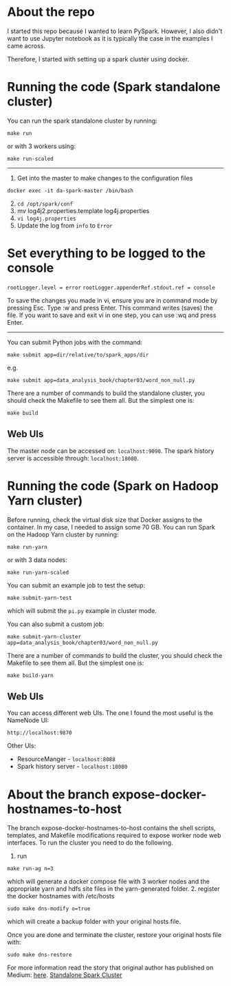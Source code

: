 # About the repo

I started this repo because I wanted to learn PySpark.
However, I also didn't want to use Jupyter notebook as it
is typically the case in the examples I came across. 

Therefore, I started with setting up a spark cluster 
using docker. 




# Running the code (Spark standalone cluster)
You can run the spark standalone cluster by running:
```shell
make run
```
or with 3 workers using:
```shell
make run-scaled
```

---

1. Get into the master to make changes to the configuration files
```shell
docker exec -it da-spark-master /bin/bash
```
2. `cd /opt/spark/conf`
3. mv log4j2.properties.template log4j.properties
4. `vi log4j.properties`
5. Update the log from `info` to `Error`


# Set everything to be logged to the console
`rootLogger.level = error`
`rootLogger.appenderRef.stdout.ref = console`

To save the changes you made in vi, ensure you are in command mode by pressing Esc.
Type :w and press Enter. This command writes (saves) the file.
If you want to save and exit vi in one step, you can use :wq and press Enter.

---



You can submit Python jobs with the command:
```shell
make submit app=dir/relative/to/spark_apps/dir
```
e.g. 
```shell
make submit app=data_analysis_book/chapter03/word_non_null.py
```

There are a number of commands to build the standalone cluster,
you should check the Makefile to see them all. But the
simplest one is:
```shell
make build
```

## Web UIs
The master node can be accessed on:
`localhost:9090`. 
The spark history server is accessible through:
`localhost:18080`.


# Running the code (Spark on Hadoop Yarn cluster)
Before running, check the virtual disk size that Docker
assigns to the container. In my case, I needed to assign
some 70 GB.
You can run Spark on the Hadoop Yarn cluster by running:
```shell
make run-yarn
```
or with 3 data nodes:
```shell
make run-yarn-scaled
```
You can submit an example job to test the setup:
```shell
make submit-yarn-test
```
which will submit the `pi.py` example in cluster mode.

You can also submit a custom job:
```shell
make submit-yarn-cluster app=data_analysis_book/chapter03/word_non_null.py
```

There are a number of commands to build the cluster,
you should check the Makefile to see them all. But the
simplest one is:
```shell
make build-yarn
```

## Web UIs
You can access different web UIs. The one I found the most 
useful is the NameNode UI:
```shell
http://localhost:9870
```

Other UIs:
- ResourceManger - `localhost:8088`
- Spark history server - `localhost:18080`

# About the branch expose-docker-hostnames-to-host
The branch expose-docker-hostnames-to-host contains the 
shell scripts, templates, and Makefile modifications 
required to expose worker node web interfaces. To run 
the cluster you need to do the following. 
1. run
```shell
make run-ag n=3
```
which will generate a docker compose file with 3 worker
nodes and the appropriate yarn and hdfs site files
in the yarn-generated folder.
2. register the docker hostnames with /etc/hosts
```shell
sudo make dns-modify o=true
```
which will create a backup folder with your original
hosts file.

Once you are done and terminate the cluster, restore 
your original hosts file with:
```shell
sudo make dns-restore
```



For more information read the story that original author has published on Medium:
[here](https://medium.com/@MarinAgli1/using-hostnames-to-access-hadoop-resources-running-on-docker-5860cd7aeec1).
[Standalone Spark Cluster](https://medium.com/@MarinAgli1/setting-up-a-spark-standalone-cluster-on-docker-in-layman-terms-8cbdc9fdd14b)


